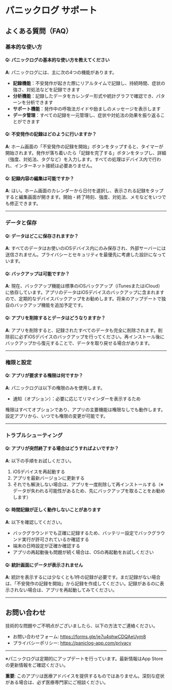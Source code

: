 # パニックログ サポート

## よくある質問（FAQ）

### 基本的な使い方

#### Q: パニックログの基本的な使い方を教えてください
**A**: パニックログには、主に次の4つの機能があります。
- **記録機能**：不安発作が起きた際にリアルタイムで記録し、持続時間、症状の強さ、対処法などを記録できます
- **分析機能**：記録したデータをカレンダー形式や統計グラフで確認でき、パターンを分析できます
- **サポート機能**：発作中の呼吸法ガイドや励ましのメッセージを表示します
- **データ管理**：すべての記録を一元管理し、症状や対処法の効果を振り返ることができます

#### Q: 不安発作の記録はどのように行いますか？
**A**: ホーム画面の「不安発作の記録を開始」ボタンをタップすると、タイマーが開始されます。発作が落ち着いたら「記録を完了する」ボタンをタップし、詳細（強度、対処法、タグなど）を入力します。すべての処理はデバイス内で行われ、インターネット接続は必要ありません。

#### Q: 記録内容の編集は可能ですか？
**A**: はい。ホーム画面のカレンダーから日付を選択し、表示される記録をタップすると編集画面が開きます。開始・終了時刻、強度、対処法、メモなどをいつでも修正できます。

---

### データと保存

#### Q: データはどこに保存されますか？
**A**: すべてのデータはお使いのiOSデバイス内にのみ保存され、外部サーバーには送信されません。プライバシーとセキュリティを最優先に考慮した設計になっています。

#### Q: バックアップは可能ですか？
**A**: 現在、バックアップ機能は標準のiOSバックアップ（iTunesまたはiCloud）に依存しています。アプリのデータはiOSデバイスのバックアップに含まれますので、定期的なデバイスバックアップをお勧めします。将来のアップデートで独自のバックアップ機能を追加予定です。

#### Q: アプリを削除するとデータはどうなりますか？
**A**: アプリを削除すると、記録されたすべてのデータも完全に削除されます。削除前に必ずiOSデバイスのバックアップを行ってください。再インストール後にバックアップから復元することで、データを取り戻せる場合があります。

---

### 権限と設定

#### Q: アプリが要求する権限は何ですか？
**A**: パニックログは以下の権限のみを使用します。
- 通知（オプション）：必要に応じてリマインダーを表示するため

権限はすべてオプションであり、アプリの主要機能は権限なしでも動作します。設定アプリから、いつでも権限の変更が可能です。

---

### トラブルシューティング

#### Q: アプリが突然終了する場合はどうすればよいですか？
**A**: 以下の手順をお試しください。
1. iOSデバイスを再起動する
2. アプリを最新バージョンに更新する
3. それでも解決しない場合は、アプリを一度削除して再インストールする（※データが失われる可能性があるため、先にバックアップを取ることをお勧めします）

#### Q: 時間記録が正しく動作しないことがあります
**A**: 以下を確認してください。
- バックグラウンドでも正確に記録するため、バッテリー設定でバックグラウンド実行が許可されているか確認する
- 端末の日時設定が正確か確認する
- アプリの再起動後も問題が続く場合は、OSの再起動をお試しください

#### Q: 統計画面にデータが表示されません
**A**: 統計を表示するには少なくとも1件の記録が必要です。まだ記録がない場合は、「不安発作の記録を開始」から記録を作成してください。記録があるのに表示されない場合は、アプリを再起動してみてください。

---

## お問い合わせ

技術的な問題やご不明点がございましたら、以下の方法でご連絡ください。
- お問い合わせフォーム: https://forms.gle/je7u4qhwCDQAeUym8
- プライバシーポリシー: https://paniclog-app.com/privacy

---

※パニックログは定期的にアップデートを行っています。最新情報はApp Storeの更新情報をご確認ください。

**重要**: このアプリは医療アドバイスを提供するものではありません。深刻な症状がある場合は、必ず医療専門家にご相談ください。